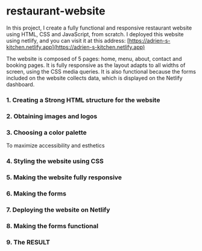 # restaurant-website

In this project, I create a fully functional and responsive restaurant website using HTML, CSS and JavaScript, from scratch. I deployed this website using netlify, and you can visit it at this address: [https://adrien-s-kitchen.netlify.app](https://adrien-s-kitchen.netlify.app)

The website is composed of 5 pages: home, menu, about, contact and booking pages. It is fully responsive as the layout adapts to all widths of screen, using the CSS media queries. It is also functional because the forms included on the website collects data, which is displayed on the Netlify dashboard. 

### 1. Creating a Strong HTML structure for the website 
### 2. Obtaining images and logos
### 3. Choosing a color palette
To maximize accessibility and esthetics
### 4. Styling the website using CSS
### 5. Making the website fully responsive
### 6. Making the forms
### 7. Deploying the website on Netlify
### 8. Making the forms functional
### 9. The RESULT
